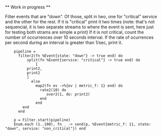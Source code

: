 ** Work in progress **

Filter events that are "down".  Of those, split in two, one for "critical" service and the other for the rest.
If it is "critical"  print it two times (note: that's not sequencial, it is two separate streams to where the event is sent,
here just for testing both strams are simple a print)
If it is not critical, count the number of occurrences over 10 seconds interval.  If the rate of ocurrences per second during
an interval is greater than 1/sec,  print it.

```
    pipeline = 
      filter2(fn %Event{state: "down"} -> true end) do
	      split(fn %Event{service: "critical"} -> true end) do
		  	  [
          print2,
          print2
          ]
		    else
	    	  map2(fn ev ->%{ev | metric_f: 1} end) do
		        rate2(10) do
			       over2(1, do: print2)
		        end
		      end
        end
      end

    p = Filter.start(pipeline)   
    Enum.each (1..100), fn _ -> send(p, %Event{metric_f: 11, state: "down", service: "non_critical"}) end  
```


